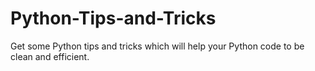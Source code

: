 # Python-Tips-and-Tricks
Get some Python tips and tricks which will help your Python code to be clean and efficient.
